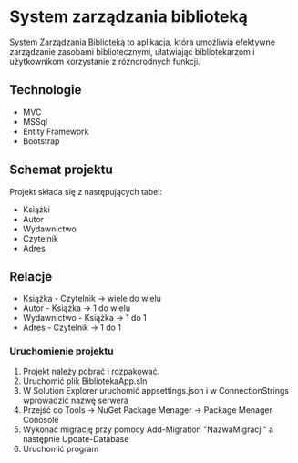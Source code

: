 # System zarządzania biblioteką
System Zarządzania Biblioteką to aplikacja, która umożliwia efektywne zarządzanie zasobami bibliotecznymi, ułatwiając bibliotekarzom i użytkownikom korzystanie z różnorodnych funkcji.
## Technologie
- MVC
- MSSql
- Entity Framework
- Bootstrap
## Schemat projektu
Projekt składa się z następujących tabel:
- Książki
- Autor
- Wydawnictwo
- Czytelnik
- Adres
## Relacje
- Książka - Czytelnik -> wiele do wielu
- Autor - Książka -> 1 do wielu
- Wydawnictwo - Książka -> 1 do 1
- Adres - Czytelnik -> 1 do 1

### Uruchomienie projektu
1. Projekt należy pobrać i rozpakować.
2. Uruchomić plik BibliotekaApp.sln
3. W Solution Explorer uruchomić appsettings.json i w ConnectionStrings wprowadzić nazwę serwera
4. Przejść do Tools -> NuGet Package Menager -> Package Menager Conosole
5. Wykonać migrację przy pomocy Add-Migration "NazwaMigracji" a następnie Update-Database
6. Uruchomić program

